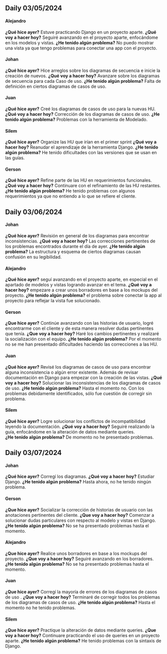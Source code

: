 ## Daily 03/05/2024

#### Alejandro
**¿Qué hice ayer?** Estuve practicando Django en un proyecto aparte.
**¿Qué voy a hacer hoy?** Seguiré avanzando en el proyecto aparte, enfocándome en los modelos y vistas.
**¿He tenido algún problema?** No puedo mostrar una vista ya que tengo problemas para conectar una app con el proyecto.

#### Johan
**¿Qué hice ayer?** Hice arreglos sobre los diagramas de secuencia e inicie la creación de nuevos.
**¿Qué voy a hacer hoy?** Avanzare sobre los diagramas de secuencia para cada Caso de uso.
**¿He tenido algún problema?** Falta de definición en ciertos diagramas de casos de uso.

#### Juan
**¿Qué hice ayer?** Creé los diagramas de casos de uso para la nuevas HU.
**¿Qué voy a hacer hoy?** Corrección de los diagramas de casos de uso.
**¿He tenido algún problema?** Problemas con la herramienta de Modelado.

#### Silem
**¿Qué hice ayer?** Organize las HU que irían en el primer sprint
**¿Qué voy a hacer hoy?** Reanudar el aprendizaje de la herramienta Django.
**¿He tenido algún problema?** He tenido dificultades con las versiones que se usan en las guías.

#### Gerson
**¿Qué hice ayer?** Refine parte de las HU en requerimientos funcionales.
**¿Qué voy a hacer hoy?** Continuare con el refinamiento de las HU restantes.
**¿He tenido algún problema?** He tenido problemas con algunos requerimientos ya que no entiendo a lo que se refiere el cliente.

## Daily 03/06/2024

#### Johan
**¿Qué hice ayer?** Revisión en general de los diagramas para encontrar inconsistencias.
**¿Qué voy a hacer hoy?** Las correcciones pertinentes de los problemas encontrados durante el día de ayer.
**¿He tenido algún problema?** La estructura y esquema de ciertos diagramas causan confusión en su legibilidad.

#### Alejandro
**¿Qué hice ayer?** seguí avanzando en el proyecto aparte, en especial en el apartado de modelos y vistas logrando avanzar en el tema.
**¿Qué voy a hacer hoy?** empezare a crear unos borradores en base a los mockups del proyecto.
**¿He tenido algún problema?** el problema sobre conectar la app al proyecto para reflejar la vista fue solucionado.

#### Gerson
**¿Que hice ayer?** Continúe avanzando con las historias de usuario, logré encontrarme con el cliente y de esta manera resolver dudas pertinentes que tenía.
**¿Que voy a hacer hoy?** Haré los cambios pertinentes y realizaré la socialización con el equipo.
**¿He tenido algún problema?** Por el momento no se me han presentado dificultades haciendo las correcciones a las HU.

#### Juan
**¿Qué hice ayer?** Revisé los diagramas de casos de uso para encontrar alguna inconsistencia o algún error existente. Además de revisar documentación en Django para empezar con la creación de las vistas.
**¿Qué voy a hacer hoy?** Solucionar las inconsistencias de los diagramas de casos de uso.
**¿He tenido algún problema?** Hasta el momento no. Con los problemas debidamente identificados, sólo fue cuestión de corregir sin problema.

#### Silem
**¿Qué hice ayer?** Logre solucionar los conflictos de incompatibilidad leyendo la documentación.
**¿Qué voy a hacer hoy?** Seguiré realizando la guía, enfocándome en la alteración de datos mediante queries.  
**¿He tenido algún problema?** De momento no he presentado problemas.

## Daily 03/07/2024

#### Johan
**¿Qué hice ayer?** Corregí los diagramas.
**¿Qué voy a hacer hoy?** Estudiar Django.
**¿He tenido algún problema?** Hasta ahora, no he tenido ningún problema.

#### Gerson
**¿Que hice ayer?** Socializar la corrección de historias de usuario con las anotaciones pertinentes del cliente.
**¿Que voy a hacer hoy?** Comenzar a solucionar dudas particulares con respecto al modelo y vistas en Django.
**¿He tenido algún problema?** No se ha presentado problemas hasta el momento.

#### Alejandro
**¿Que hice ayer?** Realice unos borradores en base a los mockups del proyecto.
**¿Que voy a hacer hoy?** Seguiré avanzando en los borradores.
**¿He tenido algún problema?** No se ha presentado problemas hasta el momento.

#### Juan
**¿Que hice ayer?** Corregí la mayoría de errores de los diagramas de casos de uso .
**¿Que voy a hacer hoy?** Terminaré de corregir todos los problemas de los diagramas de casos de uso.
**¿He tenido algún problema?** Hasta el momento no he tenido problemas.

#### Silem
**¿Que hice ayer?** Practique la alteración de datos mediante queries.
**¿Que voy a hacer hoy?** Continuare practicando el uso de queries en un proyecto aparte.
**¿He tenido algún problema?** He tenido problemas con la sintaxis de Django.
